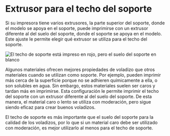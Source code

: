 Extrusor para el techo del soporte
====
Si su impresora tiene varios extrusores, la parte superior del soporte, donde el modelo se apoya en el soporte, puede imprimirse con un extrusor diferente al del suelo del soporte, donde el soporte se apoya en el modelo. Este ajuste le permite elegir qué extrusor se utiliza para el techo del soporte.

<!--screenshot {
"image_path": "support_roof_extruder_nr.png",
"models": [
    {
        "script": "question_stick_clip.scad",
        "transformation": ["rotateY(90)"],
        "object_settings": {"extruder_nr": 1}
    }
],
"camera_position": [134, 134, 113],
"settings": {
    "support_enable": true,
    "support_interface_enable": true,
    "support_use_towers": false,
    "support_extruder_nr": 3,
    "support_roof_extruder_nr": 2
},
"colour_scheme": "material_colour",
"colours": 64
}-->
![El techo de soporte está impreso en rojo, pero el suelo del soporte en blanco](../images/support_roof_extruder_nr.png)

Algunos materiales ofrecen mejores propiedades de voladizo que otros materiales cuando se utilizan como soporte. Por ejemplo, pueden imprimir más cerca de la superficie porque no se adhieren químicamente a ella, o son solubles en agua. Sin embargo, estos materiales suelen ser caros y tardan más en imprimirse. Esta configuración le permite imprimir el techo del soporte con un extrusor diferente al del suelo del soporte. De esta manera, el material caro o lento se utiliza con moderación, pero sigue siendo eficaz para crear buenos voladizos.

El techo de soporte es más importante que el suelo del soporte para la calidad de los voladizos, por lo que si un material caro debe ser utilizado con moderación, es mejor utilizarlo al menos para el techo de soporte.